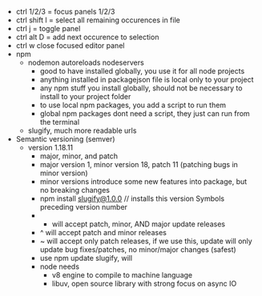 -   ctrl 1/2/3 = focus panels 1/2/3
-   ctrl shift l = select all remaining occurences in file
-   ctrl j = toggle panel
-   ctrl alt D = add next occurence to selection
-   ctrl w close focused editor panel
-   npm
    -   nodemon autoreloads nodeservers
        -   good to have installed globally, you use it for all node projects
        -   anything installed in packagejson file is local only to your project
        -   any npm stuff you install globally, should not be necessary to install to your project folder
        -   to use local npm packages, you add a script to run them
        -   global npm packages dont need a script, they just can run from the terminal
    -   slugify, much more readable urls
-   Semantic versioning (semver)
    -   version 1.18.11
        -   major, minor, and patch
        -   major version 1, minor version 18, patch 11 (patching bugs in minor version)
        -   minor versions introduce some new features into package, but no breaking changes
        -   npm install slugify@1.0.0 // installs this version
            Symbols preceding version number
        -   -   will accept patch, minor, AND major update releases
        -   ^ will accept patch and minor releases
        -   ~ will accept only patch releases, if we use this, update will only update bug fixes/patches, no minor/major changes (safest)
        -   use npm update slugify, will
        -   node needs
            -   v8 engine to compile to machine language
            -   libuv, open source library with strong focus on async IO
